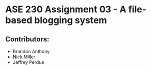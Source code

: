 # ASE 230 Assignment 03 - A file-based blogging system

## Contributors:

- Brandon Anthony
- Nick Miller
- Jeffrey Perdue